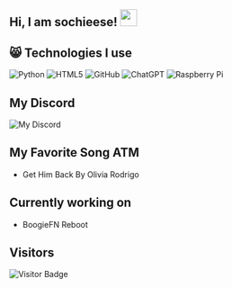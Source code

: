 ## Hi, I am sochieese! <img src="https://cdn.discordapp.com/emojis/1048110912084656148.png" width="30px">


## 😸 Technologies I use
![Python](https://img.shields.io/badge/-Python-black?style=flat-square&logo=Python)
![HTML5](https://img.shields.io/badge/-HTML5-E34F26?style=flat-square&logo=html5&logoColor=white)
![GitHub](https://img.shields.io/badge/-GitHub-181717?style=flat-square&logo=github)
![ChatGPT](https://img.shields.io/badge/chatGPT-74aa9c?style=for-the-badge&logo=openai&logoColor=white)
![Raspberry Pi](https://img.shields.io/badge/-RaspberryPi-C51A4A?style=for-the-badge&logo=Raspberry-Pi)


## My Discord
![My Discord](https://discord-readme-badge.vercel.app/api?id=851585734552977449)

## My Favorite Song ATM
- Get Him Back By Olivia Rodrigo


## Currently working on
- BoogieFN Reboot



## Visitors

![Visitor Badge](https://visitor-badge.laobi.icu/badge?page_id=sochieese.sochieese)
